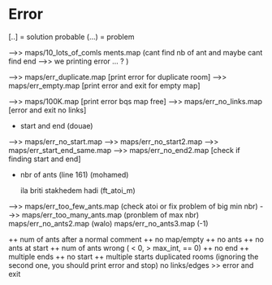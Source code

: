 # Error
[..] = solution probable
(...) = problem


-->> maps/10_lots_of_comls
ments.map (cant find nb of ant  and maybe cant find end  -->> we printing error ... ? )

-->> maps/err_duplicate.map [print error for duplicate room]
-->> maps/err_empty.map [print error and exit for empty map]

-->> maps/100K.map [print error bqs map free]
-->> maps/err_no_links.map [error and exit no links]

- start and end (douae)

-->> maps/err_no_start.map
-->> maps/err_no_start2.map
-->> maps/err_start_end_same.map
-->> maps/err_no_end2.map [check if  finding start and end]

- nbr of ants (line 161) (mohamed)

	ila briti stakhedem hadi (ft_atoi_m)

-->> maps/err_too_few_ants.map (check atoi or fix problem of big min nbr)
-->> maps/err_too_many_ants.map (pronblem of max nbr)
	 maps/err_no_ants2.map (walo)
     maps/err_no_ants3.map (-1)

++ num of ants after a normal comment
++ no map/empty
++ no ants
++ no ants at start
++ num of ants wrong ( < 0, > max_int, == 0)
++ no end
++ multiple ends
++ no start
++ multiple starts
duplicated rooms (ignoring the second one, you should print error and stop)
no links/edges >> error and exit

